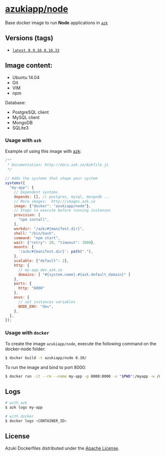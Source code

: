 [azukiapp/node](http://images.azk.io/#/node)
==================

Base docker image to run **Node** applications in [`azk`](http://azk.io)

Versions (tags)
---

- [`latest`, `0`, `0.10`, `0.10.33`](https://github.com/azukiapp/docker-node/blob/master/0.10/Dockerfile)

Image content:
---

- Ubuntu 14.04
- Git
- VIM
- npm

Database:

- PostgreSQL client
- MySQL client
- MongoDB
- SQLite3


### Usage with `azk`

Example of using this image with [azk](http://azk.io):

```js
/**
 * Documentation: http://docs.azk.io/Azkfile.js
 */
 
// Adds the systems that shape your system
systems({
  "my-app": {
    // Dependent systems
    depends: [], // postgres, mysql, mongodb ...
    // More images:  http://images.azk.io
    image: {"docker": "azukiapp/node"},
    // Steps to execute before running instances
    provision: [
      "npm install",
    ],
    workdir: "/azk/#{manifest.dir}",
    shell: "/bin/bash",
    command: "npm start",
    wait: {"retry": 20, "timeout": 1000},
    mounts: {
      '/azk/#{manifest.dir}': path("."),
    },
    scalable: {"default": 2},
    http: {
      // my-app.dev.azk.io
      domains: [ "#{system.name}.#{azk.default_domain}" ]
    },
    ports: {
      http: "8000"
    },
    envs: {
      // set instances variables
      NODE_ENV: "dev",
    },
  },
});
```

### Usage with `docker`

To create the image `azukiapp/node`, execute the following command on the docker-node folder:

```sh
$ docker build -t azukiapp/node 0.10/
```

To run the image and bind to port 8000:

```sh
$ docker run -it --rm --name my-app -p 8000:8000 -v "$PWD":/myapp -w /myapp azukiapp/node node server.js
```

Logs
---

```sh
# with azk
$ azk logs my-app

# with docker
$ docker logs <CONTAINER_ID>
```

## License

Azuki Dockerfiles distributed under the [Apache License](https://github.com/azukiapp/dockerfiles/blob/master/LICENSE).
